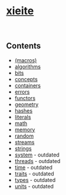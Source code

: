 # [xieite](https://github.com/Eczbek/xieite#readme)

&nbsp;

## Contents
- [\(macros\)](./macros.md)
- [algorithms](./algorithms.md)
- [bits](./bits.md)
- [concepts](./concepts.md)
- [containers](./containers.md)
- [errors](./errors.md)
- [functors](./functors.md)
- [geometry](./geometry.md)
- [hashes](./hashes.md)
- [literals](./literals.md)
- [math](./math.md)
- [memory](./memory.md)
- [random](./random.md)
- [streams](./streams.md)
- [strings](./strings.md)
- [system](./system.md) - outdated
- [threads](./threads.md) - outdated
- [time](./time.md) - outdated
- [traits](./traits.md) - outdated
- [types](./types.md) - outdated
- [units](./units.md) - outdated

